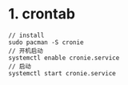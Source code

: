 # 1. crontab
```shell
// install
sudo pacman -S cronie
// 开机启动
systemctl enable cronie.service
// 启动
systemctl start cronie.service
```